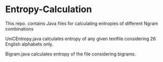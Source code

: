# Entropy-Calculation
This repo. contains Java files for calculating entropies of different Ngram combinations

UniCEntropy.java calculates entropy of any given textfile considering 26 English alphabets only.

Bigram.java calculates entropy of the file considering bigrams. 
